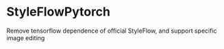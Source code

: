 # StyleFlowPytorch
Remove tensorflow dependence of official StyleFlow, and support specific image editing
